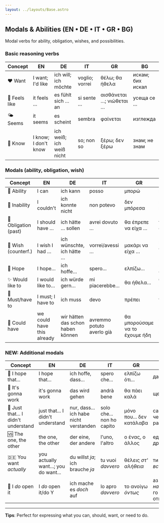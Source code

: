 ```yaml
---
layout: ../layouts/Base.astro
---
```

## Modals & Abilities (EN • DE • IT • GR • BG)

Modal verbs for ability, obligation, wishes, and possibilities.

### Basic reasoning verbs
| Concept | EN | DE | IT | GR | BG |
|---|---|---|---|---|---|
| ❤️ Want | I want; I'd like | ich will; ich möchte | voglio; vorrei | θέλω; θα ήθελα | искам; бих искал |
| 🫥 Feels like | it feels … | es fühlt sich … an | si sente … | αισθάνεται …; νιώθεται … | усеща се … |
| 🌤️ Seems | it seems | es scheint | sembra | φαίνεται | изглежда |
| 🧠 Know | I know; I don't know | ich weiß; ich weiß nicht | so; non so | ξέρω; δεν ξέρω | знам; не знам |

### Modals (ability, obligation, wish)
| Concept | EN | DE | IT | GR | BG |
|---|---|---|---|---|---|
| 🔧 Ability | I can | ich kann | posso | μπορώ | мога |
| 🚫 Inability | I couldn't | ich konnte nicht | non potevo | δεν μπόρεσα | не можах |
| 📌 Obligation (past) | I should have … | ich hätte … sollen | avrei dovuto … | θα έπρεπε να είχα … | трябвало е да … |
| 🙏 Wish (counterf.) | I wish I had … | ich wünschte, ich hätte … | vorrei/avessi … | μακάρι να είχα … | иска ми се да бях … |
| 🤞 Hope | I hope… | ich hoffe… | spero… | ελπίζω… | надявам се… |
| ✨ Would like to | I would like to… | ich würde gern… | mi piacerebbe… | θα ήθελα… | бих искал… |
| 🚨 Must/have to | I must; I have to | ich muss | devo | πρέπει | трябва |
| 🤷 Could have | we could have this already | wir hätten das schon haben können | avremmo potuto averlo già | θα μπορούσαμε να το έχουμε ήδη | можехме вече да го имаме |

### NEW: Additional modals
| Concept | EN | DE | IT | GR | BG |
|---|---|---|---|---|---|
| 🤞 I hope that... | I hope that... | ich hoffe, dass... | spero che... | ελπίζω ότι... | дано да... |
| 🔄 It's gonna work | it's gonna work | das wird gehen | andrà bene | θα πάει καλά | ще стане |
| 💭 Just that... I didn't understand | just that... I didn't understand | nur, dass... ich habe nicht verstanden | solo che... non ho capito | μόνο που... δεν κατάλαβα | само, че... не разбрах |
| 🆚 The one, the other | the one, the other | der eine, der andere | l'uno, l'altro | ο ένας, ο άλλος | единият, другият |
| 🇩🇪 You want *actually* | you actually want...; you do want... | du willst *ja*; ich brauche *ja* | tu vuoi *davvero* | θέλεις *στ' αλήθεια* | ти искаш *всъщност* |
| 💪 I *do* open it | I *do* open it/do Y | ich mache es *doch* auf | lo apro *davvero* | το ανοίγω *όντως* | аз *наистина* го отварям |

---
**Tips**: Perfect for expressing what you can, should, want, or need to do.
